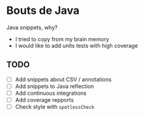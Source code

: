 # Bouts de Java

Java snippets, why?

- I tried to copy from my brain memory
- I would like to add units tests with high coverage

## TODO

- [ ] Add snippets about CSV / annotations
- [ ] Add snippets to Java reflection
- [ ] Add continuous integrations
- [ ] Add coverage repports
- [ ] Check style with `spotlessCheck`
